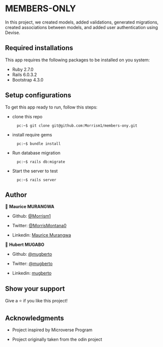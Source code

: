 # MEMBERS-ONLY

In this project, we created models, added validations, generated migrations, created associations between models, and added user authentication using Devise.

## Required installations

This app requires the following packages to be installed on you system:

* Ruby 2.7.0
* Rails 6.0.3.2
* Bootstrap 4.3.0

## Setup configurations

To get this app ready to run, follow this steps:

* clone this repo

        pc:~$ git clone git@github.com:Morrism1/members-ony.git

* install require gems

        pc:~$ bundle install

* Run database migration

        pc:~$ rails db:migrate

* Start the server to test

        pc:~$ rails server

## Author

👤 **Maurice MURANGWA**

* Github: [@Morrism1](https://github.com/Morrism1)

* Twitter: [@MorrisMontana0](https://twitter.com/MurangwaMorris)

* Linkedin: [Maurice Murangwa](https://www.linkedin.com/in/mauricemurangwa/)  

👤 **Hubert MUGABO**

* Github: [@mugberto](https://github.com/mugberto)

* Twitter: [@mugberto](https://twitter.com/mugberto)

* Linkedin: [mugberto](https://www.linkedin.com/in/hubert-mugabo-23144b6a/)

## Show your support

Give a ⭐️ if you like this project!

## Acknowledgments

* Project inspired by Microverse Program

* Project originally taken from the odin project
